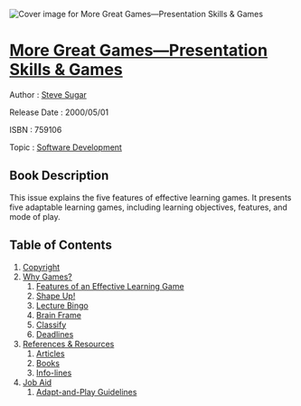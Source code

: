 ![Cover image for More Great Games—Presentation Skills &amp; Games](https://imgdetail.ebookreading.net/cover/cover/software_development/EB759106.jpg)

[More Great Games—Presentation Skills &amp; Games](https://ebookreading.net/view/book/More+Great+Games%E2%80%94Presentation+Skills+%26amp%3B+Games-EB759106_1.html "More Great Games—Presentation Skills &amp; Games")
====================================================================================================================

Author : [Steve Sugar](https://ebookreading.net/search/author/Steve+Sugar)

Release Date : 2000/05/01

ISBN : 759106

Topic : [Software Development](https://ebookreading.net/search/category/software-development)

Book Description
-----------------

This issue explains the five features of effective learning games. It presents five adaptable learning games, including learning objectives, features, and mode of play.
              
Table of Contents
-----------------

1. [Copyright](https://ebookreading.net/view/book/More+Great+Games%E2%80%94Presentation+Skills+%26amp%3B+Games-EB759106_1.html)
1. [Why Games?](https://ebookreading.net/view/book/More+Great+Games%E2%80%94Presentation+Skills+%26amp%3B+Games-EB759106_2.html)
    1. [Features of an Effective Learning Game](https://ebookreading.net/view/book/More+Great+Games%E2%80%94Presentation+Skills+%26amp%3B+Games-EB759106_3.html)
    1. [Shape Up!](https://ebookreading.net/view/book/More+Great+Games%E2%80%94Presentation+Skills+%26amp%3B+Games-EB759106_4.html)
    1. [Lecture Bingo](https://ebookreading.net/view/book/More+Great+Games%E2%80%94Presentation+Skills+%26amp%3B+Games-EB759106_5.html)
    1. [Brain Frame](https://ebookreading.net/view/book/More+Great+Games%E2%80%94Presentation+Skills+%26amp%3B+Games-EB759106_6.html)
    1. [Classify](https://ebookreading.net/view/book/More+Great+Games%E2%80%94Presentation+Skills+%26amp%3B+Games-EB759106_7.html)
    1. [Deadlines](https://ebookreading.net/view/book/More+Great+Games%E2%80%94Presentation+Skills+%26amp%3B+Games-EB759106_8.html)
1. [References &amp; Resources](https://ebookreading.net/view/book/More+Great+Games%E2%80%94Presentation+Skills+%26amp%3B+Games-EB759106_9.html)
    1. [Articles](https://ebookreading.net/view/book/More+Great+Games%E2%80%94Presentation+Skills+%26amp%3B+Games-EB759106_10.html)
    1. [Books](https://ebookreading.net/view/book/More+Great+Games%E2%80%94Presentation+Skills+%26amp%3B+Games-EB759106_11.html)
    1. [Info-lines](https://ebookreading.net/view/book/More+Great+Games%E2%80%94Presentation+Skills+%26amp%3B+Games-EB759106_12.html)
1. [Job Aid](https://ebookreading.net/view/book/More+Great+Games%E2%80%94Presentation+Skills+%26amp%3B+Games-EB759106_13.html)
    1. [Adapt-and-Play Guidelines](https://ebookreading.net/view/book/More+Great+Games%E2%80%94Presentation+Skills+%26amp%3B+Games-EB759106_14.html)
